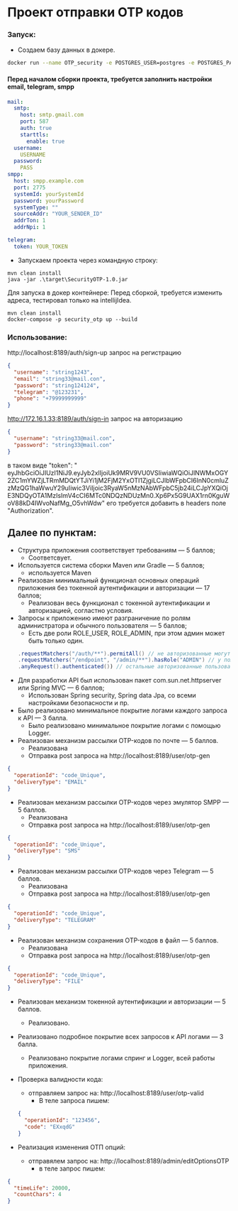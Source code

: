 # Проект отправки OTP кодов

### Запуск:

- Создаем базу данных в докере.

```sh
docker run --name OTP_security -e POSTGRES_USER=postgres -e POSTGRES_PASSWORD=postgres -e POSTGRES_DB=security -p 5432:5432 -d postgres:13
```

#### Перед началом сборки проекта, требуется заполнить настройки email, telegram, smpp
```yaml
mail:
  smtp:
    host: smtp.gmail.com
    port: 587
    auth: true
    starttls:
      enable: true
  username:
    USERNAME
  password:
    PASS
smpp:
  host: smpp.example.com
  port: 2775
  systemId: yourSystemId
  password: yourPassword
  systemType: ""
  sourceAddr: "YOUR_SENDER_ID"
  addrTon: 1
  addrNpi: 1

telegram:
  token: YOUR_TOKEN
```

- Запускаем проектa через командную строку:
```shell
mvn clean install
java -jar .\target\SecurityOTP-1.0.jar 
```
Для запуска в докер контейнере:
Перед сборкой, требуется изменить адреса, тестировал только на intellijIdea.
```shell
mvn clean install
docker-compose -p security_otp up --build
```

### Использование:

http://localhost:8189/auth/sign-up
запрос на регистрацию

```json
{
  "username": "string1243",
  "email": "string33@mail.con",
  "password": "string124124",
  "telegram": "@123231",
  "phone": "+79999999999"
}
```

http://172.16.1.33:8189/auth/sign-in
запрос на авторизацию

```json
{
  "username": "string33@mail.con",
  "password": "string33@mail.con"
}
```

в таком виде    "token": "
eyJhbGciOiJIUzI1NiJ9.eyJyb2xlIjoiUk9MRV9VU0VSIiwiaWQiOiJlNWMxOGY2ZC1mYWZjLTRmMDQtYTJiYi1jM2FjM2YxOTI1ZjgiLCJlbWFpbCI6InN0cmluZzMzQG1haWwuY29uIiwic3ViIjoic3RyaW5nMzNAbWFpbC5jb24iLCJpYXQiOjE3NDQyOTA1MzIsImV4cCI6MTc0NDQzNDUzMn0.Xp6Px5G9UAX1rn0KguWoV88kD4IWvoNafMg_O5vhWdw"
его требуется добавить в headers поле "Authorization".

## Далее по пунктам:

- Структура приложения соответствует требованиям — 5 баллов;
    * Соответсвует.
- Используется система сборки Maven или Gradle — 5 баллов;
    * используется Maven
- Реализован минимальный функционал основных операций приложения без токенной аутентификации и авторизации — 17 баллов;
    * Реализован весь функционал с токенной аутентификации и авторизацией, согластно условия.
- Запросы к приложению имеют разграничение по ролям администратора и обычного пользователя — 5 баллов;
    * Есть две роли ROLE_USER, ROLE_ADMIN, при этом админ может быть только один.
  ```java
  .requestMatchers("/auth/**").permitAll() // не авторизованные могут только зарегестрироваться или авторизоваться.
  .requestMatchers("/endpoint", "/admin/**").hasRole("ADMIN") // у пользователя с правами админа endpoint /admin
  .anyRequest().authenticated()) // остальные авторизованные пользователи могут получить доступ везде. 
  ```
- Для разработки API был использован пакет com.sun.net.httpserver или Spring MVC — 6 баллов;
    * Использован Spring security, Spring data Jpa, со всеми настройками безопасности и пр.
- Было реализовано минимальное покрытие логами каждого запроса к API — 3 балла.
    * Было реализовано минимальное покрытие логами с помощью Logger.
- Реализован механизм рассылки OTP-кодов по почте — 5 баллов.
    * Реализована
    * Отправка post запроса на http://localhost:8189/user/otp-gen

```json
{
  "operationId": "code_Unique",
  "deliveryType": "EMAIL"
}
  ```

- Реализован механизм рассылки OTP-кодов через эмулятор SMPP — 5 баллов.
    * Реализована
    * Отправка post запроса на http://localhost:8189/user/otp-gen

```json
{
  "operationId": "code_Unique",
  "deliveryType": "SMS"
}
  ```

- Реализован механизм рассылки OTP-кодов через Telegram — 5 баллов.
    * Реализована
    * Отправка post запроса на http://localhost:8189/user/otp-gen

```json
{
  "operationId": "code_Unique",
  "deliveryType": "TELEGRAM"
}
  ```

- Реализован механизм сохранения OTP-кодов в файл — 5 баллов.
    * Реализована
    * Отправка post запроса на http://localhost:8189/user/otp-gen

```json
{
  "operationId": "code_Unique",
  "deliveryType": "FILE"
}
  ```
- Реализован механизм токенной аутентификации и авторизации — 5 баллов.
    * Реализовано.
- Реализовано подробное покрытие всех запросов к API логами — 3 балла.
    * Реализовано покрытие логами спринг и Logger, всей работы приложения.

- Проверка валидности кода:
    - отправляем запрос на: http://localhost:8189/user/otp-valid
        * В теле запроса пишем:

  ```json
  {
    "operationId": "123456",
    "code": "EXxqdG"
  }
  ```


- Реализация изменения ОТП опций:
    - отправялем запрос на:  http://localhost:8189/admin/editOptionsOTP
        * в теле запрос пишем:

```json
{
  "timeLife": 20000,
  "countChars": 4
}
```